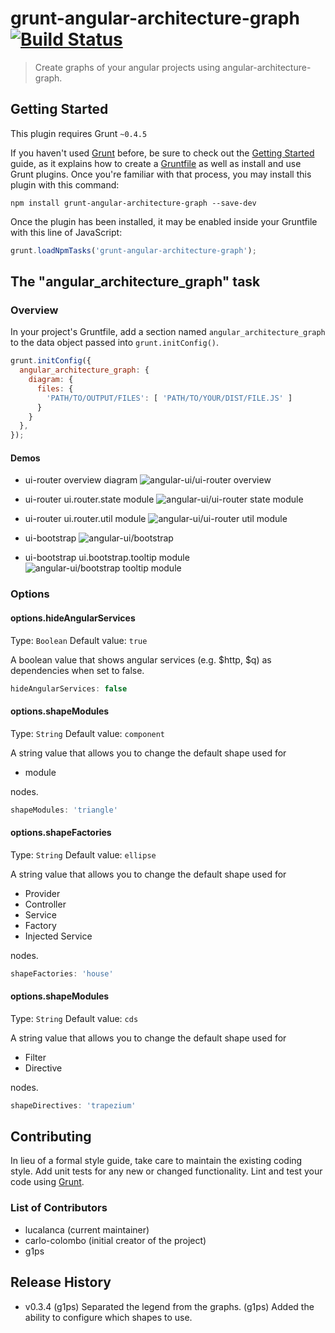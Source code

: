 # grunt-angular-architecture-graph [![Build Status](https://travis-ci.org/lucalanca/grunt-angular-modules-graph.png?branch=master)](https://travis-ci.org/lucalanca/grunt-angular-modules-graph)


> Create graphs of your angular projects using angular-architecture-graph.

## Getting Started
This plugin requires Grunt `~0.4.5`

If you haven't used [Grunt](http://gruntjs.com/) before, be sure to check out the [Getting Started](http://gruntjs.com/getting-started) guide, as it explains how to create a [Gruntfile](http://gruntjs.com/sample-gruntfile) as well as install and use Grunt plugins. Once you're familiar with that process, you may install this plugin with this command:

```shell
npm install grunt-angular-architecture-graph --save-dev
```

Once the plugin has been installed, it may be enabled inside your Gruntfile with this line of JavaScript:

```js
grunt.loadNpmTasks('grunt-angular-architecture-graph');
```

## The "angular_architecture_graph" task

### Overview
In your project's Gruntfile, add a section named `angular_architecture_graph` to the data object passed into `grunt.initConfig()`.

```js
grunt.initConfig({
  angular_architecture_graph: {
    diagram: {
      files: {
        'PATH/TO/OUTPUT/FILES': [ 'PATH/TO/YOUR/DIST/FILE.JS' ]
      }
    }
  },
});
```

#### Demos
- ui-router overview diagram
![angular-ui/ui-router overview](https://raw.githubusercontent.com/lucalanca/grunt-angular-modules-graph/master/docs/images/ui.router.all.png "angular-ui/ui-router Dependencies graph")

- ui-router ui.router.state module
![angular-ui/ui-router state module](https://raw.githubusercontent.com/lucalanca/grunt-angular-modules-graph/master/docs/images/ui.router.state.png "angular-ui/ui-router Dependencies graph")

- ui-router ui.router.util module
![angular-ui/ui-router util module](https://raw.githubusercontent.com/lucalanca/grunt-angular-modules-graph/master/docs/images/ui.router.util.png "angular-ui/ui-router Dependencies graph")

- ui-bootstrap
![angular-ui/bootstrap ](https://raw.githubusercontent.com/lucalanca/grunt-angular-modules-graph/master/docs/images/all.ui-bootstrap.png "angular-ui/bootstrap Dependencies graph")

- ui-bootstrap ui.bootstrap.tooltip module
![angular-ui/bootstrap tooltip module ](https://raw.githubusercontent.com/lucalanca/grunt-angular-modules-graph/master/docs/images/ui.bootstrap.tooltip.png "angular-ui/bootstrap Dependencies graph")


### Options

#### options.hideAngularServices
Type: `Boolean`
Default value: `true`

A boolean value that shows angular services (e.g. $http, $q) as dependencies when set to false.

```js
hideAngularServices: false
```

#### options.shapeModules
Type: `String`
Default value: `component`

A string value that allows you to change the default shape used for

 * module

nodes.

```js
shapeModules: 'triangle'
```

#### options.shapeFactories
Type: `String`
Default value: `ellipse`

A string value that allows you to change the default shape used for

 * Provider
 * Controller
 * Service
 * Factory
 * Injected Service

nodes.

```js
shapeFactories: 'house'
```

#### options.shapeModules
Type: `String`
Default value: `cds`

A string value that allows you to change the default shape used for

 * Filter
 * Directive

nodes.

```js
shapeDirectives: 'trapezium'
```


## Contributing
In lieu of a formal style guide, take care to maintain the existing coding style. Add unit tests for any new or changed functionality. Lint and test your code using [Grunt](http://gruntjs.com/).

### List of Contributors

- lucalanca     (current maintainer)
- carlo-colombo (initial creator of the project)
- g1ps

## Release History
 * v0.3.4
   (g1ps) Separated the legend from the graphs.
   (g1ps) Added the ability to configure which shapes to use.

